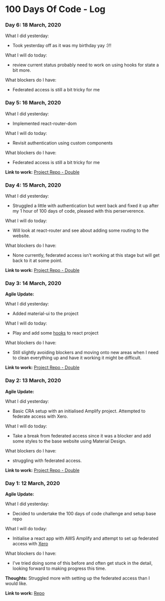 # 100 Days Of Code - Log

### Day 6: 18 March, 2020
What I did yesterday:
* Took yesterday off as it was my birthday yay :)!!

What I will do today:
* review current status probably need to work on using hooks for state a bit more.

What blockers do I have:
* Federated access is still a bit tricky for me

### Day 5: 16 March, 2020
What I did yesterday:
* Implemented react-router-dom

What I will do today:
* Revisit authentication using custom components


What blockers do I have:
* Federated access is still a bit tricky for me

**Link to work:** [Project Repo - Double](https://github.com/jds-walker/double)


### Day 4: 15 March, 2020
What I did yesterday:
* Struggled a little with authentication but went back and fixed it up after my 1 hour of 100 days of code, pleased with this perserverence.

What I will do today:
* Will look at react-router and see about adding some routing to the website.


What blockers do I have:
* None currently, federated access isn't working at this stage but will get back to it at some point.

**Link to work:** [Project Repo - Double](https://github.com/jds-walker/double)



### Day 3: 14 March, 2020 

**Agile Update:** 

What I did yesterday:
* Added material-ui to the project

What I will do today:
* Play and add some [hooks](https://reactjs.org/docs/hooks-overview.html) to react project


What blockers do I have:
* Still slightly avoiding blockers and moving onto new areas when I need to clean everything up and have it working it might be difficult.

**Link to work:** [Project Repo - Double](https://github.com/jds-walker/double)

### Day 2: 13 March, 2020 

**Agile Update:** 

What I did yesterday:
* Basic CRA setup with an initialised Amplify project. Attempted to federate access with Xero.

What I will do today:
* Take a break from federated access since it was a blocker and add some styles to the base website using Material Design.


What blockers do I have:
* struggling with federated access.

**Link to work:** [Project Repo - Double](https://github.com/jds-walker/double)


### Day 1: 12 March, 2020 

**Agile Update:** 

What I did yesterday:
* Decided to undertake the 100 days of code challenge and setup base repo

What I will do today:
* Initialise a react app with AWS Amplify and attempt to set up federated access with [Xero](https://xero.com)


What blockers do I have:
* I've tried doing some of this before and often get stuck in the detail, looking forward to making progress this time.

**Thoughts:**
Struggled more with setting up the federated access than I would like. 

**Link to work:** [Repo](https://github.com/jds-walker/double)

